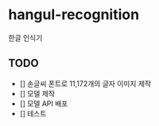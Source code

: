 # hangul-recognition
한글 인식기

## TODO
- [] 손글씨 폰트로 11,172개의 글자 이미지 제작
- [] 모델 제작
- [] 모델 API 배포
- [] 테스트

